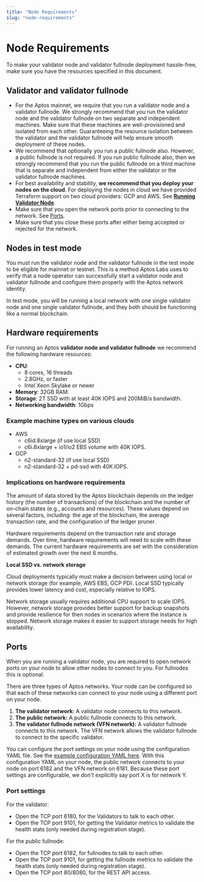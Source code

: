 ```yaml
---
title: "Node Requirements"
slug: "node-requirements"
---
```


# Node Requirements

To make your validator node and validator fullnode deployment hassle-free, make sure you have the resources specified in this document. 

## Validator and validator fullnode

- For the Aptos mainnet, we require that you run a validator node and a validator fullnode. We strongly recommend that you run the validator node and the validator fullnode on two separate and independent machines. Make sure that these machines are well-provisioned and isolated from each other. Guaranteeing the resource isolation between the validator and the validator fullnode will help ensure smooth deployment of these nodes.
- We recommend that optionally you run a public fullnode also. However, a public fullnode is not required. If you run public fullnode also, then we strongly recommend that you run the public fullnode on a third machine that is separate and independent from either the validator or the validator fullnode machines. 
- For best availability and stability, **we recommend that you deploy your nodes on the cloud**. For deploying the nodes in cloud we have provided Terraform support on two cloud providers: GCP and AWS. See [**Running Validator Node**](running-validator-node/index.md).
- Make sure that you open the network ports prior to connecting to the network. See [Ports](#ports).
- Make sure that you close these ports after either being accepted or rejected for the network.

## Nodes in test mode

You must run the validator node and the validator fullnode in the test mode to be eligible for mainnet or testnet. This is a method Aptos Labs uses to verify that a node operator can successfully start a validator node and validator fullnode and configure them properly with the Aptos network identity. 

In test mode, you will be running a local network with one single validator node and one single validator fullnode, and they both should be functioning like a normal blockchain.

## Hardware requirements

For running an Aptos **validator node and validator fullnode** we recommend the following hardware resources:

  - **CPU**:
      - 8 cores, 16 threads
      - 2.8GHz, or faster
      - Intel Xeon Skylake or newer
  - **Memory**: 32GB RAM.
  - **Storage**: 2T SSD with at least 40K IOPS and 200MiB/s bandwidth.
  - **Networking bandwidth**: 1Gbps

### Example machine types on various clouds

- AWS
    - c6id.8xlarge (if use local SSD)
    - c6i.8xlarge + io1/io2 EBS volume with 40K IOPS.
- GCP
    - n2-standard-32 (if use local SSD)
    - n2-standard-32 + pd-ssd with 40K IOPS.

### Implications on hardware requirements

The amount of data stored by the Aptos blockchain depends on the ledger history (the number of transactions) of the blockchain and the number of on-chain states (e.g., accounts and resources). These values depend on several factors, including: the age of the blockchain, the average transaction rate, and the configuration of the ledger pruner.

Hardware requirements depend on the transaction rate and storage demands. Over time, hardware requirements will need to scale with these demands. The current hardware requirements are set with the consideration of estimated growth over the next 6 months.

**Local SSD vs. network storage**

Cloud deployments typically must make a decision between using local or network storage (for example, AWS EBS, GCP PD). Local SSD typically provides lower latency and cost, especially relative to IOPS. 

Network storage usually requires additional CPU support to scale IOPS. However, network storage provides better support for backup snapshots and provide resilience for then nodes in scenarios where the instance is stopped. Network storage makes it easier to support storage needs for high availability.

## Ports

When you are running a validator node, you are required to open network ports on your node to allow other nodes to connect to you. For fullnodes this is optional.

There are three types of Aptos networks. Your node can be configured so that each of these networks can connect to your node using a different port on your node.

1. **The validator network:** A validator node connects to this network.
2. **The public network:** A public fullnode connects to this network.
3. **The validator fullnode network (VFN network):** A validator fullnode connects to this network. The VFN network allows the validator fullnode to connect to the specific validator.

You can configure the port settings on your node using the configuration YAML file. See the [example configuration YAML here](https://github.com/aptos-labs/aptos-core/blob/4ce85456853c7b19b0a751fb645abd2971cc4c0c/docker/compose/aptos-node/fullnode.yaml#L10-L9). With this configuration YAML on your node, the public network connects to your node on port 6182 and the VFN network on 6181. Because these port settings are configurable, we don't explicitly say port X is for network Y.

### Port settings

For the validator:

- Open the TCP port 6180, for the Validators to talk to each other.
- Open the TCP port 9101, for getting the Validator metrics to validate the health stats (only needed during registration stage).

For the public fullnode:

- Open the TCP port 6182, for fullnodes to talk to each other.
- Open the TCP port 9101, for getting the fullnode metrics to validate the health stats (only needed during registration stage).
- Open the TCP port 80/8080, for the REST API access.

